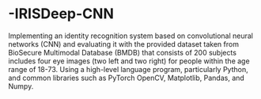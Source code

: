 # -IRISDeep-CNN
Implementing an identity recognition system based on convolutional neural networks (CNN) and evaluating it with the provided dataset taken from BioSecure Multimodal Database (BMDB) that consists of 200 subjects includes four eye images (two left and two right) for people within the age range of 18-73. Using a high-level language program, particularly Python, and common libraries such as PyTorch OpenCV, Matplotlib, Pandas, and Numpy.
